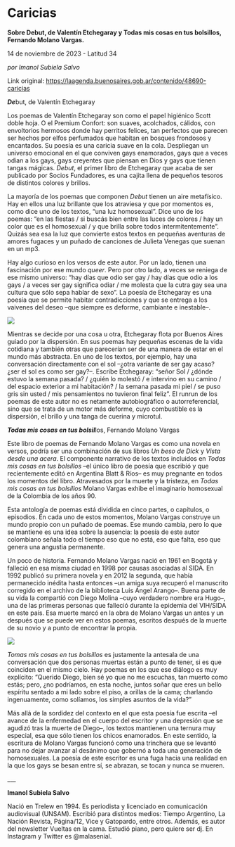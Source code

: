 # Caricias

**Sobre Debut, de Valentín Etchegaray y Todas mis cosas en tus bolsillos, Fernando Molano Vargas.**

14 de noviembre de 2023 - Latitud 34

_por Imanol Subiela Salvo_

Link original: https://laagenda.buenosaires.gob.ar/contenido/48690-caricias



***De***but, de Valentín Etchegaray




Los poemas de Valentín Etchegaray son como el papel higiénico Scott doble hoja. O el Premium Confort: son suaves, acolchados, cálidos, con envoltorios hermosos donde hay perritos felices, tan perfectos que parecen ser hechos por elfos perfumados que habitan en bosques frondosos y encantados. Su poesía es una caricia suave en la cola. Despliegan un universo emocional en el que conviven gays enamorados, gays que a veces odian a los gays, gays creyentes que piensan en Dios y gays que tienen tangas mágicas. *Debut*, el primer libro de Etchegaray que acaba de ser publicado por Socios Fundadores, es una cajita llena de pequeños tesoros de distintos colores y brillos.




La mayoría de los poemas que componen *Debut* tienen un aire metafísico. Hay en ellos una luz brillante que los atraviesa y que por momentos es, como dice uno de los textos, “una luz homosexual”. Dice uno de los poemas: “en las fiestas / si buscás bien entre las luces de colores / hay un color que es el homosexual / y que brilla sobre todos intermitentemente”. Quizás sea esa la luz que convierte estos textos en pequeñas aventuras de amores fugaces y un puñado de canciones de Julieta Venegas que suenan en un mp3.




Hay algo curioso en los versos de este autor. Por un lado, tienen una fascinación por ese mundo *queer*. Pero por otro lado, a veces se reniega de ese mismo universo: “hay días que odio ser gay / hay días que odio a los gays / a veces ser gay significa odiar / me molesta que la cutra gay sea una cultura que sólo sepa hablar de sexo”. La poesía de Etchegaray es una poesía que se permite habitar contradicciones y que se entrega a los vaivenes del deseo –que siempre es deforme, cambiante e inestable–.




![](https://cdn.feater.me/files/images/2948763/112bd39d-2fb1-4b94-8fd9-487b539a4465.jpg)




Mientras se decide por una cosa u otra, Etchegaray flota por Buenos Aires guiado por la dispersión. En sus poemas hay pequeñas escenas de la vida cotidiana y también otras que parecerían ser de una manera de estar en el mundo más abstracta. En uno de los textos, por ejemplo, hay una conversación directamente con el sol –¿otra variante de ser gay acaso? ¿ser el sol es como ser gay?–. Escribe Etchegaray: “señor Sol / ¿dónde estuvo la semana pasada? / ¿quién lo molestó / e intervino en su camino / del espacio exterior a mi habitación? / la semana pasada mi piel / se puso gris sin usted / mis pensamientos no tuvieron final feliz”. El runrun de los poemas de este autor no es netamente autobiográfico o autorreferencial, sino que se trata de un motor más deforme, cuyo combustible es la dispersión, el brillo y una tanga de cuerina y microtul.




***Todas mis cosas en tus bolsil***los, Fernando Molano Vargas




Este libro de poemas de Fernando Molano Vargas es como una novela en versos, podría ser una combinación de sus libros *Un beso de Dick*  y *Vista desde una acera*. El componente narrativo de los textos incluidos en *Todas mis cosas en tus bolsillos* –el único libro de poesía que escribió y que recientemente editó en Argentina Blatt & Ríos– es muy pregnante en todos los momentos del libro. Atravesados por la muerte y la tristeza, en *Todas mis cosas en tus bolsillos* Molano Vargas exhibe el imaginario homosexual de la Colombia de los años 90.




Esta antología de poemas está dividida en cinco partes, o capítulos, o episodios. En cada uno de estos momentos, Molano Vargas construye un mundo propio con un puñado de poemas. Ese mundo cambia, pero lo que se mantiene es una idea sobre la ausencia: la poesía de este autor colombiano señala todo el tiempo eso que no está, eso que falta, eso que genera una angustia permanente.




Un poco de historia. Fernando Molano Vargas nació en 1961 en Bogotá y falleció en esa misma ciudad en 1998 por causas asociadas al SIDA. En 1992 publicó su primera novela y en 2012 la segunda, que había permanecido inédita hasta entonces –un amiga suya recuperó el manuscrito corregido en el archivo de la biblioteca Luis Ángel Arango–. Buena parte de su vida la compartió con Diego Molina –cuyo verdadero nombre era Hugo–, una de las primeras personas que falleció durante la epidemia del VIH/SIDA en este país. Esa muerte marcó en la obra de Molano Vargas un antes y un después que se puede ver en estos poemas, escritos después de la muerte de su novio y a punto de encontrar la propia.




![](https://cdn.feater.me/files/images/2948767/dd0b2d7e-71bf-4a85-92a9-31c5413c02ce.jpg)




*Tomas mis cosas en tus bolsillos* es justamente la antesala de una conversación que dos personas muertas están a punto de tener, si es que coinciden en el mismo cielo. Hay poemas en los que ese diálogo es muy explícito: “Querido Diego, bien sé yo que no me escuchas, tan muerto como estás; pero, ¿no podríamos, en esta noche, juntos soñar que eres un bello espíritu sentado a mi lado sobre el piso, a orillas de la cama; charlando ingenuamente, como solíamos, los simples asuntos de la vida?”




Más allá de la sordidez del contexto en el que esta poesía fue escrita –el avance de la enfermedad en el cuerpo del escritor y una depresión que se agudizó tras la muerte de Diego–, los textos mantienen una ternura muy especial, esa que sólo tienen los chicos enamorados. En este sentido, la escritura de Molano Vargas funcionó como una trinchera que se levantó para no dejar avanzar al desánimo que gobernó a toda una generación de homosexuales. La poesía de este escritor es una fuga hacia una realidad en la que los gays se besan entre sí, se abrazan, se tocan y nunca se mueren.




\_\_\_




**Imanol Subiela Salvo**




Nació en Trelew en 1994. Es periodista y licenciado en comunicación audiovisual (UNSAM). Escribió para distintos medios: Tiempo Argentino, La Nación Revista, Página/12, Vice y Gatopardo, entre otros. Además, es autor del newsletter Vueltas en la cama. Estudió piano, pero quiere ser dj. En Instagram y Twitter es @malasenial.



